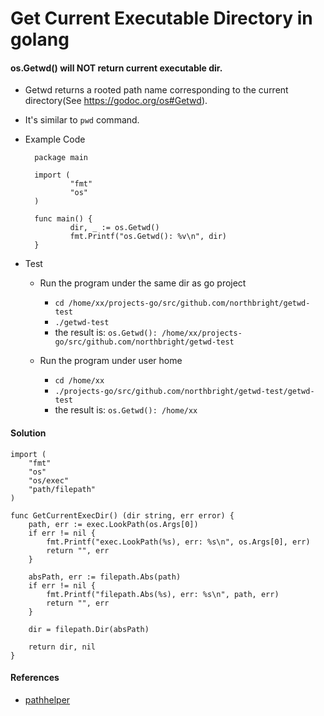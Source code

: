 # Get Current Executable Directory in golang

#### os.Getwd() will NOT return current executable dir.
* Getwd returns a rooted path name corresponding to the current directory(See <https://godoc.org/os#Getwd>).
* It's similar to `pwd` command.
* Example Code

        package main

        import (
                "fmt"
                "os"
        )

        func main() {
                dir, _ := os.Getwd()
                fmt.Printf("os.Getwd(): %v\n", dir)
        }

* Test

    * Run the program under the same dir as go project
        * `cd /home/xx/projects-go/src/github.com/northbright/getwd-test`
        * `./getwd-test`
        * the result is: `os.Getwd(): /home/xx/projects-go/src/github.com/northbright/getwd-test`

    *  Run the program under user home
        * `cd /home/xx`
        * `./projects-go/src/github.com/northbright/getwd-test/getwd-test`
        * the result is: `os.Getwd(): /home/xx`

#### Solution

    import (
        "fmt"
        "os"
        "os/exec"
        "path/filepath"
    )

    func GetCurrentExecDir() (dir string, err error) {
        path, err := exec.LookPath(os.Args[0])
        if err != nil {
            fmt.Printf("exec.LookPath(%s), err: %s\n", os.Args[0], err)
            return "", err
        }

        absPath, err := filepath.Abs(path)
        if err != nil {
            fmt.Printf("filepath.Abs(%s), err: %s\n", path, err)
            return "", err
        }

        dir = filepath.Dir(absPath)

        return dir, nil
    }

#### References
* [pathhelper](https://github.com/northbright/pathhelper)
